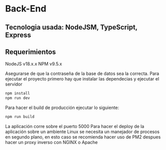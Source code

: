 # Back-End
## Tecnologia usada: NodeJSM, TypeScript, Express

## Requerimientos
NodeJS v18.x.x
NPM v9.5.x

Asegurarse de que la contraseña de la base de datos sea la correcta.
Para ejecutar el proyecto primero hay que instalar las dependecias y ejecutar el servidor
```sh
npm install
npm run dev
```
Para hacer el build de producción ejecutar lo siguiente:
```sh
npm run build
```
La aplicación corre sobre el puerto 5000
Para hacer el deploy de la aplicación sobre un ambiente Linux se necesita un manejador de procesos en segundo plano, en esto
caso se recomienda hacer uso de PM2 despues hacer un proxy inverso con NGINX o Apache
